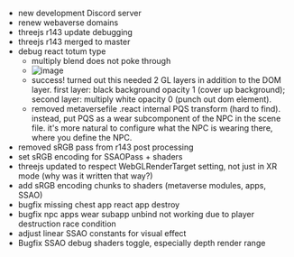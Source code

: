 - new development Discord server
- renew webaverse domains
- threejs r143 update debugging
- threejs r143 merged to master
- debug react totum type
  - multiply blend does not poke through
  - ![image](https://user-images.githubusercontent.com/6926057/184688555-b1b9b794-c9ed-418e-b9d2-f78d82eee01b.png)
  - success! turned out this needed 2 GL layers in addition to the DOM layer. first layer: black background opacity 1 (cover up background); second layer: multiply white opacity 0 (punch out dom element).
  - removed metaversefile .react  internal PQS transform (hard to find). instead, put PQS as a wear subcomponent of the NPC in the scene file. it's more natural to configure what the NPC is wearing there, where you define the NPC.
- removed sRGB pass from r143 post processing
- set sRGB encoding for SSAOPass + shaders
- threejs updated to respect WebGLRenderTarget setting, not just in XR mode (why was it written that way?)
- add sRGB encoding chunks to shaders (metaverse modules, apps, SSAO)
- bugfix missing chest app react app destroy
- bugfix npc apps wear subapp unbind not working due to player destruction race condition
- adjust linear SSAO constants for visual effect
- Bugfix SSAO debug shaders toggle, especially depth render range